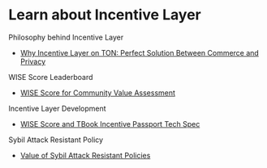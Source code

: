 # Learn about Incentive Layer

Philosophy behind Incentive Layer
- [Why Incentive Layer on TON: Perfect Solution Between Commerce and Privacy](incentive-layer.md)

WISE Score Leaderboard
- [WISE Score for Community Value Assessment](wise-score.md)

Incentive Layer Development
- [WISE Score and TBook Incentive Passport Tech Spec](dev-roadmap.md)

Sybil Attack Resistant Policy
- [Value of Sybil Attack Resistant Policies](sybil-attack.md)
